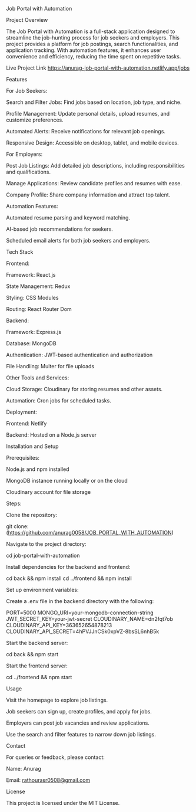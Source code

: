 Job Portal with Automation

Project Overview

The Job Portal with Automation is a full-stack application designed to streamline the job-hunting process for job seekers and employers. This project provides a platform for job postings, search functionalities, and application tracking. With automation features, it enhances user convenience and efficiency, reducing the time spent on repetitive tasks.

Live Project Link
https://anurag-job-portal-with-automation.netlify.app/jobs

Features

For Job Seekers:

Search and Filter Jobs: Find jobs based on location, job type, and niche.

Profile Management: Update personal details, upload resumes, and customize preferences.

Automated Alerts: Receive notifications for relevant job openings.

Responsive Design: Accessible on desktop, tablet, and mobile devices.

For Employers:

Post Job Listings: Add detailed job descriptions, including responsibilities and qualifications.

Manage Applications: Review candidate profiles and resumes with ease.

Company Profile: Share company information and attract top talent.

Automation Features:

Automated resume parsing and keyword matching.

AI-based job recommendations for seekers.

Scheduled email alerts for both job seekers and employers.

Tech Stack

Frontend:

Framework: React.js

State Management: Redux

Styling: CSS Modules

Routing: React Router Dom

Backend:

Framework: Express.js

Database: MongoDB

Authentication: JWT-based authentication and authorization

File Handling: Multer for file uploads

Other Tools and Services:

Cloud Storage: Cloudinary for storing resumes and other assets.

Automation: Cron jobs for scheduled tasks.

Deployment:

Frontend: Netlify

Backend: Hosted on a Node.js server

Installation and Setup

Prerequisites:

Node.js and npm installed

MongoDB instance running locally or on the cloud

Cloudinary account for file storage

Steps:

Clone the repository:

git clone:(https://github.com/anurag0058/JOB_PORTAL_WITH_AUTOMATION)

Navigate to the project directory:

cd job-portal-with-automation

Install dependencies for the backend and frontend:

cd back && npm install
cd ../frontend && npm install

Set up environment variables:

Create a .env file in the backend directory with the following:

PORT=5000
MONGO_URI=your-mongodb-connection-string
JWT_SECRET_KEY=your-jwt-secret
CLOUDINARY_NAME=dn2fqt7ob
CLOUDINARY_API_KEY=363652654878213
CLOUDINARY_API_SECRET=4hPVJJnCSk0xpVZ-8bsSL6nhB5k

Start the backend server:

cd back && npm start

Start the frontend server:

cd ../frontend && npm start

Usage

Visit the homepage to explore job listings.

Job seekers can sign up, create profiles, and apply for jobs.

Employers can post job vacancies and review applications.

Use the search and filter features to narrow down job listings.


Contact

For queries or feedback, please contact:

Name: Anurag

Email: rathourasr0508@gmail.com

License

This project is licensed under the MIT License.
